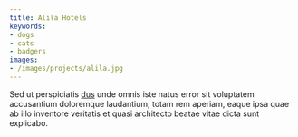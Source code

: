 ```yaml
---
title: Alila Hotels
keywords: 
- dogs
- cats
- badgers
images: 
- /images/projects/alila.jpg
---
```

Sed ut perspiciatis <a href="test">dus</a> unde omnis iste natus error sit voluptatem accusantium doloremque laudantium, totam rem aperiam, eaque ipsa quae ab illo inventore veritatis et quasi architecto beatae vitae dicta sunt explicabo.